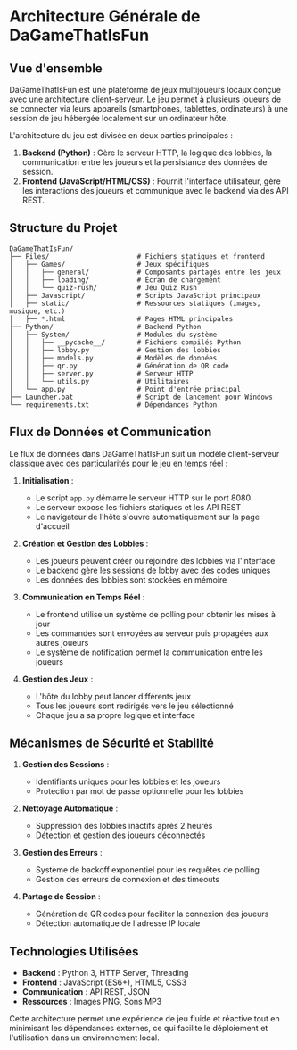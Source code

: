# Architecture Générale de DaGameThatIsFun

## Vue d'ensemble

DaGameThatIsFun est une plateforme de jeux multijoueurs locaux conçue avec une architecture client-serveur. Le jeu permet à plusieurs joueurs de se connecter via leurs appareils (smartphones, tablettes, ordinateurs) à une session de jeu hébergée localement sur un ordinateur hôte.

L'architecture du jeu est divisée en deux parties principales :

1. **Backend (Python)** : Gère le serveur HTTP, la logique des lobbies, la communication entre les joueurs et la persistance des données de session.
2. **Frontend (JavaScript/HTML/CSS)** : Fournit l'interface utilisateur, gère les interactions des joueurs et communique avec le backend via des API REST.

## Structure du Projet

```
DaGameThatIsFun/
├── Files/                      # Fichiers statiques et frontend
│   ├── Games/                  # Jeux spécifiques
│   │   ├── general/            # Composants partagés entre les jeux
│   │   ├── loading/            # Écran de chargement
│   │   └── quiz-rush/          # Jeu Quiz Rush
│   ├── Javascript/             # Scripts JavaScript principaux
│   ├── static/                 # Ressources statiques (images, musique, etc.)
│   ├── *.html                  # Pages HTML principales
├── Python/                     # Backend Python
│   ├── System/                 # Modules du système
│   │   ├── __pycache__/        # Fichiers compilés Python
│   │   ├── lobby.py            # Gestion des lobbies
│   │   ├── models.py           # Modèles de données
│   │   ├── qr.py               # Génération de QR code
│   │   ├── server.py           # Serveur HTTP
│   │   └── utils.py            # Utilitaires
│   └── app.py                  # Point d'entrée principal
├── Launcher.bat                # Script de lancement pour Windows
└── requirements.txt            # Dépendances Python
```

## Flux de Données et Communication

Le flux de données dans DaGameThatIsFun suit un modèle client-serveur classique avec des particularités pour le jeu en temps réel :

1. **Initialisation** :
   - Le script `app.py` démarre le serveur HTTP sur le port 8080
   - Le serveur expose les fichiers statiques et les API REST
   - Le navigateur de l'hôte s'ouvre automatiquement sur la page d'accueil

2. **Création et Gestion des Lobbies** :
   - Les joueurs peuvent créer ou rejoindre des lobbies via l'interface
   - Le backend gère les sessions de lobby avec des codes uniques
   - Les données des lobbies sont stockées en mémoire

3. **Communication en Temps Réel** :
   - Le frontend utilise un système de polling pour obtenir les mises à jour
   - Les commandes sont envoyées au serveur puis propagées aux autres joueurs
   - Le système de notification permet la communication entre les joueurs

4. **Gestion des Jeux** :
   - L'hôte du lobby peut lancer différents jeux
   - Tous les joueurs sont redirigés vers le jeu sélectionné
   - Chaque jeu a sa propre logique et interface

## Mécanismes de Sécurité et Stabilité

1. **Gestion des Sessions** :
   - Identifiants uniques pour les lobbies et les joueurs
   - Protection par mot de passe optionnelle pour les lobbies

2. **Nettoyage Automatique** :
   - Suppression des lobbies inactifs après 2 heures
   - Détection et gestion des joueurs déconnectés

3. **Gestion des Erreurs** :
   - Système de backoff exponentiel pour les requêtes de polling
   - Gestion des erreurs de connexion et des timeouts

4. **Partage de Session** :
   - Génération de QR codes pour faciliter la connexion des joueurs
   - Détection automatique de l'adresse IP locale

## Technologies Utilisées

- **Backend** : Python 3, HTTP Server, Threading
- **Frontend** : JavaScript (ES6+), HTML5, CSS3
- **Communication** : API REST, JSON
- **Ressources** : Images PNG, Sons MP3

Cette architecture permet une expérience de jeu fluide et réactive tout en minimisant les dépendances externes, ce qui facilite le déploiement et l'utilisation dans un environnement local.
